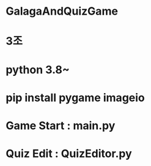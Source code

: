 # GalagaAndQuizGame
# 3조

# python 3.8~
# pip install pygame imageio

# Game Start : main.py
# Quiz Edit : QuizEditor.py
